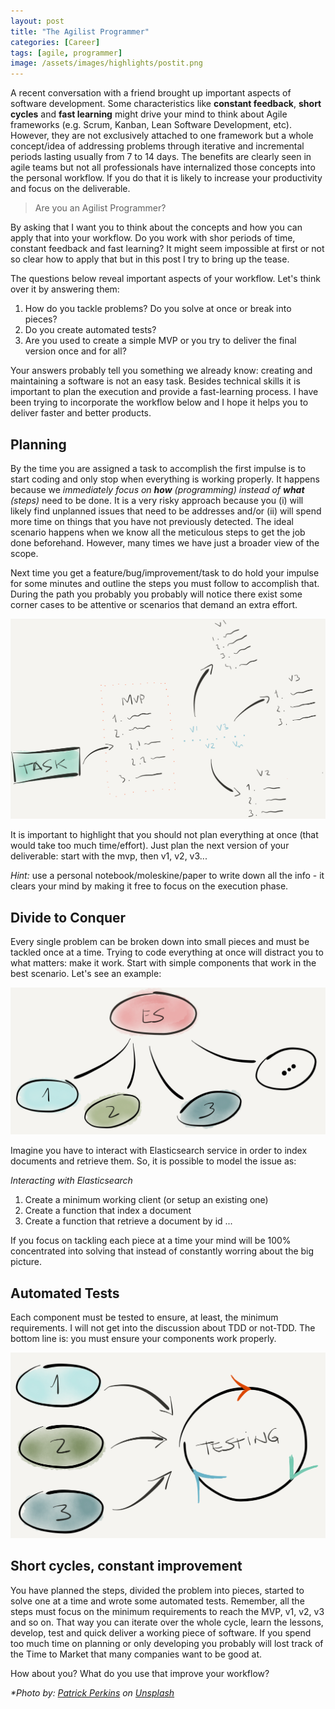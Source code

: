 ```yaml
---
layout: post
title: "The Agilist Programmer"
categories: [Career]
tags: [agile, programmer]
image: /assets/images/highlights/postit.png
---
```


A recent conversation with a friend brought up important aspects of software development. Some characteristics like **constant feedback**, **short cycles** and **fast learning** might drive your mind to think about Agile frameworks (e.g. Scrum, Kanban, Lean Software Development, etc). However, they are not exclusively attached to one framework but a whole concept/idea of addressing problems through iterative and incremental periods lasting usually from 7 to 14 days. The benefits are clearly seen in agile teams but not all professionals have internalized those concepts into the personal workflow. If you do that it is likely to increase your productivity and focus on the deliverable.

> Are you an Agilist Programmer? 

By asking that I want you to think about the concepts and how you can apply that into your workflow. Do you work with shor periods of time, constant feedback and fast learning? It might seem impossible at first or not so clear how to apply that but in this post I try to bring up the tease.

The questions below reveal important aspects of your workflow. Let's think over it by answering them:

1. How do you tackle problems? Do you solve at once or break into pieces?
2. Do you create automated tests?
3. Are you used to create a simple MVP or you try to deliver the final version once and for all?

Your answers probably tell you something we already know: creating and maintaining a software is not an easy task. Besides technical skills it is important to plan the execution and provide a fast-learning process. I have been trying to incorporate the workflow below and I hope it helps you to deliver faster and better products.

## Planning
By the time you are assigned a task to accomplish the first impulse is to start coding and only stop when everything is working properly. It happens because we *immediately focus on **how** (programming) instead of **what** (steps)* need to be done. It is a very risky approach because you (i) will likely find unplanned issues that need to be addresses and/or (ii) will spend more time on things that you have not previously detected. The ideal scenario happens when we know all the meticulous steps to get the job done beforehand. However, many times we have just a broader view of the scope. 

Next time you get a feature/bug/improvement/task to do hold your impulse for some minutes and outline the steps you must follow to accomplish that. During the path you probably you probably will notice there exist some corner cases to be attentive or scenarios that demand an extra effort.

![Plan the steps](/assets/images/posts/step1.png "Plan the steps")

It is important to highlight that you should not plan everything at once (that would take too much time/effort). Just plan the next version of your deliverable: start with the mvp, then v1, v2, v3...

*Hint:* use a personal notebook/moleskine/paper to write down all the info - it clears your mind by making it free to focus on the execution phase.

## Divide to Conquer
Every single problem can be broken down into small pieces and must be tackled once at a time. Trying to code everything at once will distract you to what matters: make it work. Start with simple components that work in the best scenario. Let's see an example:

![Break a problem into small pieces](/assets/images/posts/step2.png "Break a problem into small pieces")

Imagine you have to interact with Elasticsearch service in order to index documents and retrieve them. So, it is possible to model the issue as:

*Interacting with Elasticsearch*
1. Create a minimum working client (or setup an existing one)
2. Create a function that index a document
3. Create a function that retrieve a document by id
...

If you focus on tackling each piece at a time your mind will be 100% concentrated into solving that instead of constantly worring about the big picture.

## Automated Tests
Each component must be tested to ensure, at least, the minimum requirements. I will not get into the discussion about TDD or not-TDD. The bottom line is: you must ensure your components work properly.

![Automated Tests](/assets/images/posts/step3.png "Automated Tests")


## Short cycles, constant improvement
You have planned the steps, divided the problem into pieces, started to solve one at a time and wrote some automated tests. Remember, all the steps must focus on the minimum requirements to reach the MVP, v1, v2, v3 and so on. That way you can iterate over the whole cycle, learn the lessons, develop, test and quick deliver a working piece of software. If you spend too much time on planning or only developing you probably will lost track of the Time to Market that many companies want to be good at.


How about you? What do you use that improve your workflow?

*\*Photo by: [Patrick Perkins](https://unsplash.com/photos/ETRPjvb0KM0) on [Unsplash](https://unsplash.com)*
